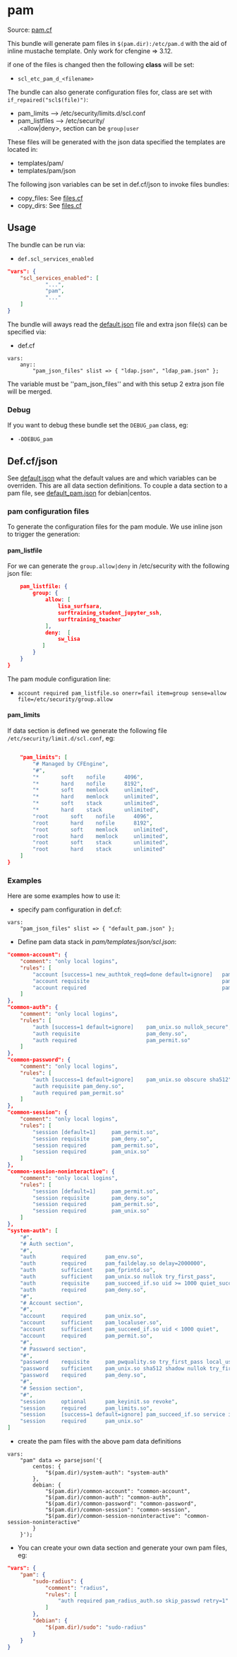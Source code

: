# pam

Source: [pam.cf](/services/pam.cf)

This bundle will generate pam files in `$(pam.dir):/etc/pam.d` with the aid of
inline mustache template. Only work for cfengine => 3.12.

if one of the files is changed then the following **class** will be set:
 * `scl_etc_pam_d_<filename>`

The bundle can also generate configuration files for, class are set with `if_repaired("scl$(file)")`:
 * pam_limits --> /etc/security/limits.d/scl.conf
 * pam_listfiles --> /etc/security/<section>.<allow|deny>, section can be `group|user`

These files will be generated with the  json data specified
the templates are located in:
 * templates/pam/
 * templates/pam/json

The following json variables can be set in def.cf/json to invoke files bundles:
 * copy_files: See [files.cf](/masterfiles/lib/scl/files.cf)
 * copy_dirs: See [files.cf](/masterfiles/lib/scl/files.cf)

## Usage

The bundle can be run via:
 * `def.scl_services_enabled`
```json
"vars": {
    "scl_services_enabled": [
            "...",
            "pam",
            "..."
    ]
}
```

The bundle will aways read the [default.json](/templates/pam/json/default.json) file
and extra json file(s) can be specified via:
 * def.cf
```
vars:
    any::
        "pam_json_files" slist => { "ldap.json", "ldap_pam.json" };
```

The variable must be ''pam_json_files'' and with this setup 2 extra json file will be  merged.

### Debug

If you want to debug these bundle set the `DEBUG_pam` class, eg:
 * `-DDEBUG_pam`


## Def.cf/json

See [default.json](/templates/pam/json/default.json) what the default values are and
which variables can be overriden. This are all data section definitions.  To couple a data
section to a pam file, see [default_pam.json](/templates/pam/json/default_pam.json) for debian|centos.

### pam configuration files

To generate the configuration files for the pam module. We use inline json to trigger the generation:

#### pam_listfile

For we can generate the `group.allow|deny` in /etc/security with the following json file:
```json
    pam_listfile: {
        group: {
            allow: [
                lisa_surfsara,
                surftraining_student_jupyter_ssh,
                surftraining_teacher
            ],
            deny:  [
                sw_lisa
           ]
        }
    }
}
```

The pam module configuration line:
 * `account required pam_listfile.so onerr=fail item=group sense=allow file=/etc/security/group.allow`


#### pam_limits

If data section is defined we generate the following file `/etc/security/limit.d/scl.conf`, eg:
```json

    "pam_limits": [
        "# Managed by CFEngine",
        "#",
        "*       soft    nofile      4096",
        "*       hard    nofile      8192",
        "*       soft    memlock     unlimited",
        "*       hard    memlock     unlimited",
        "*       soft    stack       unlimited",
        "*       hard    stack       unlimited",
        "root       soft    nofile      4096",
        "root       hard    nofile      8192",
        "root       soft    memlock     unlimited",
        "root       hard    memlock     unlimited",
        "root       soft    stack       unlimited",
        "root       hard    stack       unlimited"
    ]
}
```

### Examples
Here are some examples how to use it:
 * specify pam configuration in def.cf:
```
vars:
    "pam_json_files" slist => { "default_pam.json" };
```
 * Define pam data stack in *pam/templates/json/scl.json*:
```json
"common-account": {
    "comment": "only local logins",
    "rules": [
        "account [success=1 new_authtok_reqd=done default=ignore]   pam_unix.so",
        "account requisite                                          pam_deny.so",
        "account required                                           pam_permit.so"
    ]
},
"common-auth": {
    "comment": "only local logins",
    "rules": [
        "auth [success=1 default=ignore]    pam_unix.so nullok_secure",
        "auth requisite                     pam_deny.so",
        "auth required                      pam_permit.so"
    ]
},
"common-password": {
    "comment": "only local logins",
    "rules": [
        "auth [success=1 default=ignore]    pam_unix.so obscure sha512",
        "auth requisite pam_deny.so",
        "auth required pam_permit.so"
    ]
},
"common-session": {
    "comment": "only local logins",
    "rules": [
        "session [default=1]     pam_permit.so",
        "session requisite       pam_deny.so",
        "session required        pam_permit.so",
        "session required        pam_unix.so"
    ]
},
"common-session-noninteractive": {
    "comment": "only local logins",
    "rules": [
        "session [default=1]     pam_permit.so",
        "session requisite       pam_deny.so",
        "session required        pam_permit.so",
        "session required        pam_unix.so"
    ]
},
"system-auth": [
    "#",
    "# Auth section",
    "#",
    "auth        required      pam_env.so",
    "auth        required      pam_faildelay.so delay=2000000",
    "auth        sufficient    pam_fprintd.so",
    "auth        sufficient    pam_unix.so nullok try_first_pass",
    "auth        requisite     pam_succeed_if.so uid >= 1000 quiet_success",
    "auth        required      pam_deny.so",
    "#",
    "# Account section",
    "#",
    "account     required      pam_unix.so",
    "account     sufficient    pam_localuser.so",
    "account     sufficient    pam_succeed_if.so uid < 1000 quiet",
    "account     required      pam_permit.so",
    "#",
    "# Password section",
    "#",
    "password    requisite     pam_pwquality.so try_first_pass local_users_only retry=3 authtok_type=",
    "password    sufficient    pam_unix.so sha512 shadow nullok try_first_pass use_authtok",
    "password    required      pam_deny.so",
    "#",
    "# Session section",
    "#",
    "session     optional      pam_keyinit.so revoke",
    "session     required      pam_limits.so",
    "session     [success=1 default=ignore] pam_succeed_if.so service in crond quiet use_uid",
    "session     required      pam_unix.so"
]
```

 * create the pam files with the above  pam data definitions
```
vars:
    "pam" data => parsejson('{
        centos: {
            "$(pam.dir)/system-auth": "system-auth"
        },
        debian: {
            "$(pam.dir)/common-account": "common-account",
            "$(pam.dir)/common-auth": "common-auth",
            "$(pam.dir)/common-password": "common-password",
            "$(pam.dir)/common-session": "common-session",
            "$(pam.dir)/common-session-noninteractive": "common-session-noninteractive"
        }
    }');
```

  * You can create your own data section and generate your own pam files, eg:
```json
"vars": {
    "pam": {
        "sudo-radius": {
            "comment": "radius",
            "rules": [
                "auth required pam_radius_auth.so skip_passwd retry=1"
            ]
        },
        "debian": {
            "$(pam.dir)/sudo": "sudo-radius"
        }
    }
}
```

